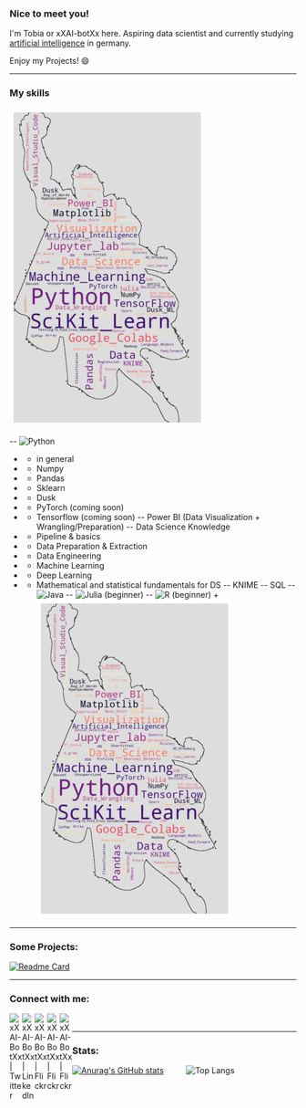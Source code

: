 ### Nice to meet you! 
I'm Tobia or xXAI-botXx here. Aspiring data scientist and currently studying [artificial intelligence](https://www.hs-offenburg.de/studium/studiengaenge/bachelor/angewandte-kuenstliche-intelligenz/studieninteressierte) in germany.


Enjoy my Projects! 😄
___
### My skills
<img src="res/main_word_cloud_fancy.png"></img>

-- ![Python](https://img.shields.io/badge/python-3670A0?style=for-the-badge&logo=python&logoColor=ffdd54)
-  - in general
-  - Numpy
-  - Pandas
-  - Sklearn
-  - Dusk
-  - PyTorch (coming soon)
-  - Tensorflow (coming soon)
-- Power BI (Data Visualization + Wrangling/Preparation)
-- Data Science Knowledge
-  - Pipeline & basics
-  - Data Preparation & Extraction
-  - Data Engineering
-  - Machine Learning
-  - Deep Learning
-  - Mathematical and statistical fundamentals for DS
-- KNIME
-- SQL
-- ![Java](https://img.shields.io/badge/java-%23ED8B00.svg?style=for-the-badge&logo=java&logoColor=white)
-- ![Julia](https://img.shields.io/badge/-Julia-9558B2?style=for-the-badge&logo=julia&logoColor=white) (beginner)
-- ![R](https://img.shields.io/badge/r-%23276DC3.svg?style=for-the-badge&logo=r&logoColor=white) (beginner)
+<img src="res/main_word_cloud_fancy.png"></img>
___
### Some Projects:

[![Readme Card](https://github-readme-stats.vercel.app/api/pin/?username=xXAI-botXx&repo=Wer-hat-gebohrt&theme=aura_dark)](https://github.com/xXAI-botXx/Wer-hat-gebohrt)
___
### Connect with me:
[<img align="left" alt="xXAI-BotXx | Twitter" width="22px" src="https://cdn.jsdelivr.net/npm/simple-icons@v3/icons/twitter.svg" />](https://twitter.com/Star_Guardian73)
[<img align="left" alt="xXAI-BotXx | LinkedIn" width="22px" src="https://cdn.jsdelivr.net/npm/simple-icons@v3/icons/linkedin.svg" />](https://www.linkedin.com/in/tobia-ippolito-437174182/)
[<img align="left" alt="xXAI-BotXx | Flickr" width="22px" src="https://cdn.jsdelivr.net/npm/simple-icons@v3/icons/flickr.svg" />](https://www.flickr.com/photos/187005571@N07/)
[<img align="left" alt="xXAI-BotXx | Flickr" width="22px" src="https://simpleicons.org/icons/discord.svg" />](## "<<AI_bot>>#5130")
[<img align="left" alt="xXAI-BotXx | Flickr" width="22px" src="https://simpleicons.org/icons/replit.svg" />](https://replit.com/@xXAIbotXx)
<br>
___
### Stats:
[![Anurag's GitHub stats](https://github-readme-stats.vercel.app/api?username=xXAI-botXx&show_icons=true&theme=aura_dark)](https://github.com/anuraghazra/github-readme-stats) &nbsp;&nbsp;&nbsp;&nbsp;&nbsp;&nbsp;&nbsp;&nbsp; ![Top Langs](https://github-readme-stats.vercel.app/api/top-langs/?username=xXAI-botXx&&theme=aura_dark&layout=compact)

<!-- you can use following command instead of the gradient colors: &theme=aura_dark >
<!-- Or Gradient color: &bg_color=30,e96443,904e95&title_color=fff&text_color=fff >
